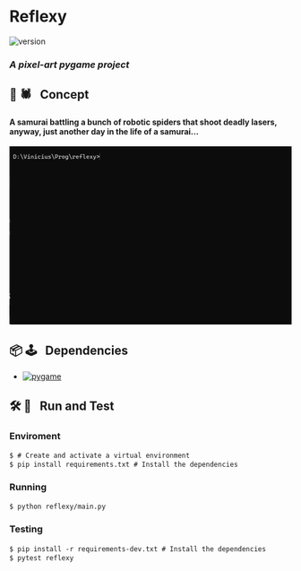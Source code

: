 # Reflexy
![version](https://img.shields.io/badge/relise-v1.0.0-darkred)
### *A pixel-art pygame project*

##  🚨&nbsp;🕷 &nbsp; Concept
#### A samurai battling a bunch of robotic spiders that shoot deadly lasers, anyway, just another day in the life of a samurai...

![Spider Arena](Reflexy.gif)

## 📦&nbsp;🕹 &nbsp; Dependencies
 - [![pygame](https://img.shields.io/badge/pygame-v0.1.0-darkgreen)](https://www.pygame.org/)

## 🛠&nbsp;🧰 &nbsp; Run and Test
### Enviroment
```
$ # Create and activate a virtual environment
$ pip install requirements.txt # Install the dependencies
```
### Running
```
$ python reflexy/main.py
```
### Testing
```
$ pip install -r requirements-dev.txt # Install the dependencies
$ pytest reflexy
```

